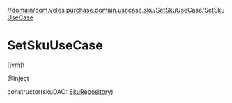 //[domain](../../../index.md)/[com.veles.purchase.domain.usecase.sku](../index.md)/[SetSkuUseCase](index.md)/[SetSkuUseCase](-set-sku-use-case.md)

# SetSkuUseCase

[jvm]\

@Inject

constructor(skuDAO: [SkuRepository](../../com.veles.purchase.domain.repository.sku/-sku-repository/index.md))
